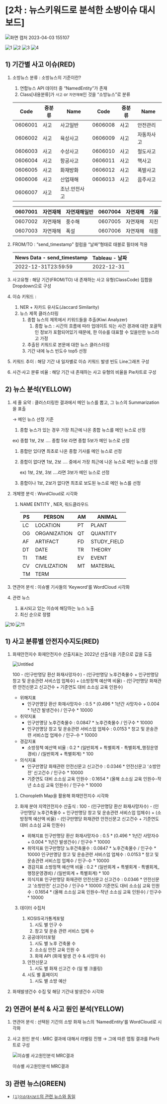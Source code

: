 # [2차 : 뉴스키워드로 분석한 소방이슈 대시보드]
![화면 캡처 2023-04-03 155107](https://user-images.githubusercontent.com/93654012/229432813-31157c28-e3aa-4b45-a4c5-bae3b2d4c06d.png)

![1](https://user-images.githubusercontent.com/93654012/229435259-30e3efe5-69de-4111-97a4-807c7eaf0e76.png)
![2](https://user-images.githubusercontent.com/93654012/229435263-0c5988b6-5018-4ec3-a138-4276d6b9b4a7.png)
![3](https://user-images.githubusercontent.com/93654012/229435270-9d7e67a7-4d6d-46d7-9a11-a7593b83855b.png)
![4](https://user-images.githubusercontent.com/93654012/229435278-8270eec1-b011-4668-835c-050daaa7244a.png)
## 1) 기간별 사고 이슈(RED)

1. 소방뉴스 분류 : 
소방뉴스의 기준이란?
    
    1. 연합뉴스 API 데이터 중 “NamedEntity”가 존재 
    2. Class[내용분류]가 `사고` or `자연재해`인 것을 “소방뉴스”로 분류
    
    | Code | 중분류 | Name | Code | 중분류 | Name |
    | --- | --- | --- | --- | --- | --- |
    | 0606001 | 사고 | 사고일반 | 0606008 | 사고 | 안전관리 |
    | 0606002 | 사고 | 육상사고 | 0606009 | 사고 | 자동차사고 |
    | 0606003 | 사고 | 수상사고 | 0606010 | 사고 | 철도사고 |
    | 0606004 | 사고 | 항공사고 | 0606011 | 사고 | 핵사고 |
    | 0606005 | 사고 | 화재방화 | 0606012 | 사고 | 폭발사고 |
    | 0606006 | 사고 | 산업재해 | 0606013 | 사고 | 음주사고 |
    | 0606007 | 사고 | 조난.안전사고 |  |  |  |
    
    | 0607001 | 자연재해 | 자연재해일반 | 0607004 | 자연재해 | 가뭄 |
    | --- | --- | --- | --- | --- | --- |
    | 0607002 | 자연재해 | 풍수해 | 0607005 | 자연재해 | 지진 |
    | 0607003 | 자연재해 | 폭설 | 0607006 | 자연재해 | 태풍 |

1. FROM/TO : “send_timestamp” 컬럼을 “날짜”형태로 태블로 필터에 적용 
    
    
    | News Data - send_timestamp | Tableau - 날짜 |
    | --- | --- |
    | 2022-12-31T23:59:59 | 2022-12-31 |
2. 사고유형 : 해당 기간(FROM/TO) 내 존재하는 사고 유형(ClassCode) 집합을 Dropdown으로 구성

1. 이슈 키워드 :  
    1. NER + 자카드 유사도(Jaccard Similarity) 
    2. 뉴스 제목 클러스터링
        1. 종합 뉴스의 제목에서 키워드들을 추출(Kiwi Analyzer)
            1. 종합 뉴스 : 시간의 흐름에 따라 업데이트 되는 사건 경과에 대한 포괄적인 정보가 포함되어있기 때문에, 한 이슈를 대표할 수 있을만한 뉴스라고 가정 
        2. 추출된 키워드로 본문에 대한 뉴스 클러스터링
        3. 기간 내에 뉴스 빈도수 top5 선정
        
4. 키워드 추이 : 해당 기간 내 일자별로 이슈 키워드 발생 빈도 Line그래프 구성

5. 사건·사고 분류 비율 : 해당 기간 내 존재하는 사고 유형의 비율을 Pie차트로 구성

## 2) 뉴스 분석(YELLOW)

1. 세 줄 요약 : 클러스터링한 결과에서 메인 뉴스를 뽑고, 그 뉴스의 Summarization을 표출
    
    → 메인 뉴스 선정 기준
    
     1. 종합 뉴스가 있는 경우 가장 최근에 나온 종합 뉴스를  메인 뉴스로 선정
    
    ex) 종합 1보, 2보 …. 종합 5보 라면 종합 5보가 메인 뉴스로 선정
    
    1. 종합만 있다면 최초로 나온 종합 기사를 메인 뉴스로 선정
    2. 종합이 없다면 1보, 2보 …. 중에서 가장 최근에 나온 뉴스로 메인 뉴스를 선정
        
        ex) 1보, 2보, 3보 ….라면 3보가 메인 뉴스로 선정
        
    3. 종합이나 1보, 2보가 없다면 최초로 보도된 뉴스로 메인 뉴스를 선정
    
2. 개체명 분석 : WordCloud로 시각화
    1. NAME ENTITY , NER, 워드클라우드
        
        
        | PS | PERSON | AM | ANIMAL |
        | --- | --- | --- | --- |
        | LC | LOCATION | PT | PLANT |
        | OG | ORGANIZATION | QT | QUANTITY |
        | AF | ARTIFACT | FD | STUDY_FIELD |
        | DT | DATE | TR | THEORY |
        | TI | TIME | EV | EVENT |
        | CV | CIVILIZATION | MT | MATERIAL |
        | TM | TERM |  |  |
3. 연관어 분석 : 이슈별 기사들의 ‘Keyword’를 WordCloud 시각화

4. 관련 뉴스
    1. 표시되고 있는 이슈에 해당하는 뉴스 노출
    2. 최신 순으로 정렬



![10](https://user-images.githubusercontent.com/93654012/229435314-f9fb04e1-d25d-45c9-8094-e96a05cc6c4f.png)
![11](https://user-images.githubusercontent.com/93654012/229435319-a58fff0c-4c60-4b1e-b355-6cbd8c3e238e.png)
## 1) 사고 분류별 안전지수지도(RED)

1. 화재안전지수 화재안전지수 산출지표는 2022년 산출식을 기준으로 값을 도출
    
    ![Untitled](https://user-images.githubusercontent.com/93654012/229436364-d4cee158-ab65-47e4-a8bc-b31b87ec3566.png)
    
    100 - (인구만명당 환산 화재사망자수) - (인구만명당 노후건축물수 + 인구만명당 창고 및 운송관련 서비스업 업체수) + (소방정책 예산액 비율) - (인구만명당 화재관련 안전신문고 신고건수 + 기준연도 대비 소소심 교육 인원수)
    
    - 위해지표
        - 인구만명당 환산 화재사망자수 
        : 0.5 * (0.496 * 1년간 사망자수 + 0.004 * 1년간 발생건수) / 인구수 * 10000
    - 취약지표
        - 인구만명당 노후건축물수 
        : 0.0847 * 노후건축물수 / 인구수 * 10000
        - 인구만명당 창고 및 운송관련 서비스업 업체수 
        : 0.0153 * 창고 및 운송관련 서비스업 업체수 / 인구-수 * 10000
    - 경감지표
        - 소방정책 예산액 비율 
        : 0.2 * (일반회계 + 특별회계 - 특별회계_행정운영경비) / (일반회계 + 특별회계) * 100
    - 의식지표
        - 인구만명당 화재관련 안전신문고 신고건수 
        : 0.0346 * 안전신문고 ‘소방안전’ 신고건수 / 인구수 * 10000
        - 기준연도 대비 소소심 교육 인원수 
        : 0.1654 * (올해 소소심 교육 인원수-작년 소소심 교육 인원수) / 인구수 * 10000
    1. Choropleth Map을 활용해 화재안전지수 시각화
    
    2. 화재 분야 지역안전지수 산출식 :
    100 - (인구만명당 환산 화재사망자수) - (인구만명당 노후건축물수 + 인구만명당 창고 및 운송관련 서비스업 업체수) + (소방정책 예산액 비율) - (인구만명당 화재관련 안전신문고 신고건수 + 기준연도 대비 소소심 교육 인원수)
        - 위해지표
        인구만명당 환산 화재사망자수 : 0.5 * (0.496 * 1년간 사망자수 + 0.004 * 1년간 발생건수) / 인구수 * 10000
        - 취약지표
        인구만명당 노후건축물수 : 0.0847 * 노후건축물수 / 인구수 * 10000
        인구만명당 창고 및 운송관련 서비스업 업체수 : 0.0153 * 창고 및 운송관련 서비스업 업체수 / 인구-수 * 10000
        - 경감지표
        소방정책 예산액 비율 : 0.2 * (일반회계 + 특별회계 - 특별회계_행정운영경비) / (일반회계 + 특별회계) * 100
        - 의식지표
        인구만명당 화재관련 안전신문고 신고건수 : 0.0346 * 안전신문고 ‘소방안전’ 신고건수 / 인구수 * 10000
        기준연도 대비 소소심 교육 인원수 : 0.1654 * (올해 소소심 교육 인원수-작년 소소심 교육 인원수) / 인구수 * 10000
    3. 데이터 수집처
        1. KOSIS국가통계포털
            1. 시도 별 인구 수
            2. 창고 및 운송 관련 서비스 업체 수
        2. 공공데이터포털
            1. 시도 별 노후 건축물 수 
            2. 소소심 안전 교육 인원 수
            3. 화재 API (화재 발생 건 수 & 사망자 수)
        3. 안전신문고
            1. 시도 별 화재 신고건 수 (일 별 크롤링)
        4. 시도 별 홈페이지
            1. 시도 별 소방 예산
            
2. 화재발생건수 수집 및 해당 기간내 발생건수 시각화

## 2) 연관어 분석 & 사고 원인 분석(YELLOW)

1. 연관어 분석 :  선택된 기간의 소방 화재 뉴스의 ‘NamedEntity’를 WordCloud로 시각화
2. 사고 원인 분석 : MRC 결과에 대해서 라벨링 진행 → 그에 따른 맵핑 결과를 Pie차트로 구성
    
    ![이슈별 사고원인분석 MRC결과](https://s3-us-west-2.amazonaws.com/secure.notion-static.com/d5fc4a56-9824-431d-94e8-206bb2e1957c/Untitled.png)
    
    이슈별 사고원인분석 MRC결과
    

## 3) 관련 뉴스(GREEN)

- [`[1]이슈대시보드`의 관련 뉴스와 동일](https://github.com/diagram298/FireBigdata/new/main/%5B2%EC%B0%A8%5D_%EB%89%B4%EC%8A%A4%ED%82%A4%EC%9B%8C%EB%93%9C%EB%A1%9C_%EB%B6%84%EC%84%9D%ED%95%9C_%EC%86%8C%EB%B0%A9%EC%9D%B4%EC%8A%88_%EB%8C%80%EC%8B%9C%EB%B3%B4%EB%93%9C#2-%EB%89%B4%EC%8A%A4-%EB%B6%84%EC%84%9Dyellow)
